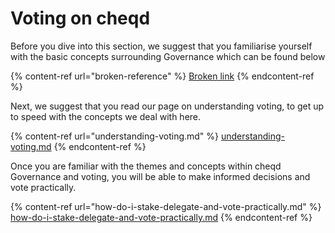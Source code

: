 # Voting on cheqd

Before you dive into this section, we suggest that you familiarise yourself with the basic concepts surrounding Governance which can be found below

{% content-ref url="broken-reference" %}
[Broken link](broken-reference)
{% endcontent-ref %}

Next, we suggest that you read our page on understanding voting, to get up to speed with the concepts we deal with here.

{% content-ref url="understanding-voting.md" %}
[understanding-voting.md](understanding-voting.md)
{% endcontent-ref %}

Once you are familiar with the themes and concepts within cheqd Governance and voting, you will be able to make informed decisions and vote practically.

{% content-ref url="how-do-i-stake-delegate-and-vote-practically.md" %}
[how-do-i-stake-delegate-and-vote-practically.md](how-do-i-stake-delegate-and-vote-practically.md)
{% endcontent-ref %}
